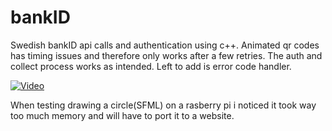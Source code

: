 # bankID
Swedish bankID api calls and authentication using c++.
Animated qr codes has timing issues and therefore only works after a few retries. 
The auth and collect process works as intended. Left to add is error code handler.

[![Video](https://i9.ytimg.com/vi/Rt16rqxRbyA/mq1.jpg?sqp=CPyZ0ZIG&rs=AOn4CLDIvbQPU-D4CaaKv5IcHTjriHVhBg)](https://www.youtube.com/shorts/Rt16rqxRbyA "hmm")

When testing drawing a circle(SFML) on a rasberry pi i noticed it took way too much memory and will have to port it to a website.
